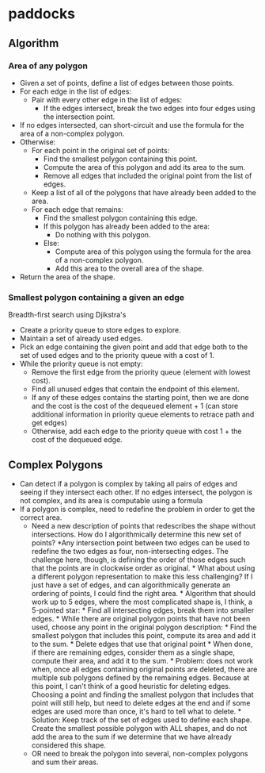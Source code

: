 # paddocks

## Algorithm
### Area of any polygon
* Given a set of points, define a list of edges between those points.
* For each edge in the list of edges:
    * Pair with every other edge in the list of edges:
        * If the edges intersect, break the two edges into four edges using the intersection point.
* If no edges intersected, can short-circuit and use the formula for the area of a non-complex polygon.
* Otherwise:
    * For each point in the original set of points: 
        * Find the smallest polygon containing this point.
        * Compute the area of this polygon and add its area to the sum.
        * Remove all edges that included the original point from the list of edges.
    * Keep a list of all of the polygons that have already been added to the area.
    * For each edge that remains:
        * Find the smallest polygon containing this edge.
        * If this polygon has already been added to the area:
            * Do nothing with this polygon.
        * Else:
            * Compute area of this polygon using the formula for the area of a non-complex polygon.
            * Add this area to the overall area of the shape.
* Return the area of the shape.

### Smallest polygon containing a given an edge
Breadth-first search using Djikstra's
* Create a priority queue to store edges to explore.
* Maintain a set of already used edges.
* Pick an edge containing the given point and add that edge both to the set of used edges and to the priority queue with a cost of 1.
* While the priority queue is not empty:
    * Remove the first edge from the priority queue (element with lowest cost).
    * Find all unused edges that contain the endpoint of this element.
    * If any of these edges contains the starting point, then we are done and the cost is the cost of the dequeued element + 1 (can store additional information in priority queue elements to retrace path and get edges)
    * Otherwise, add each edge to the priority queue with cost 1 + the cost of the dequeued edge.

## Complex Polygons
* Can detect if a polygon is complex by taking all pairs of edges and seeing if they intersect each other. If no edges intersect, the polygon is not complex, and its area is computable using a formula
* If a polygon is complex, need to redefine the problem in order to get the correct area.
    * Need a new description of points that redescribes the shape without intersections. How do I algorithmically determine this new set of points?
        *Any intersection point between two edges can be used to redefine the two edges as four, non-intersecting edges. The challenge here, though, is defining the order of those edges such that the points are in clockwise order as original.
            * What about using a different polygon representation to make this less challenging? If I just have a set of edges, and can algorithmically generate an ordering of points, I could find the right area.
            * Algorithm that should work up to 5 edges, where the most complicated shape is, I think, a 5-pointed star:
                * Find all intersecting edges, break them into smaller edges.
                * While there are original polygon points that have not been used, choose any point in the original polygon description:
                    * Find the smallest polygon that includes this point, compute its area and add it to the sum.
                    * Delete edges that use that original point
                * When done, if there are remaining edges, consider them as a single shape, compute their area, and add it to the sum.
                * Problem: does not work when, once all edges containing original points are deleted, there are multiple sub polygons defined by the remaining edges. Because at this point, I can't think of a good heuristic for deleting edges. Choosing a point and finding the smallest polygon that includes that point will still help, but need to delete edges at the end and if some edges are used more than once, it's hard to tell what to delete.
                * Solution: Keep track of the set of edges used to define each shape. Create the smallest possible polygon with ALL shapes, and do not add the area to the sum if we determine that we have already considered this shape.
    * OR need to break the polygon into several, non-complex polygons and sum their areas.
    
